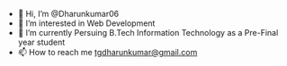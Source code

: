 - 👋 Hi, I’m @Dharunkumar06
- 👀 I’m interested in Web Development
- 🌱 I’m currently Persuing B.Tech Information Technology as a Pre-Final year student
- 📫 How to reach me tgdharunkumar@gmail.com
